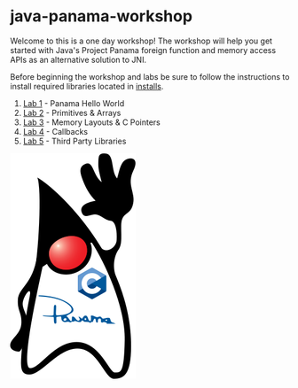 # java-panama-workshop
Welcome to this is a one day workshop! The workshop will help you get started with Java's Project Panama foreign function and memory access APIs as an alternative solution to JNI.

Before beginning the workshop and labs be sure to follow the instructions to install required libraries located in [installs](installs/README.md).

1. [Lab 1](lab1/README.md) - Panama Hello World
2. [Lab 2](lab2/README.md) - Primitives & Arrays
3. [Lab 3](lab3/README.md) - Memory Layouts & C Pointers
4. [Lab 4](lab4/README.md) - Callbacks
5. [Lab 5](lab5/README.md) - Third Party Libraries


![This is an image](/assets/images/duke_and_panama.png)
